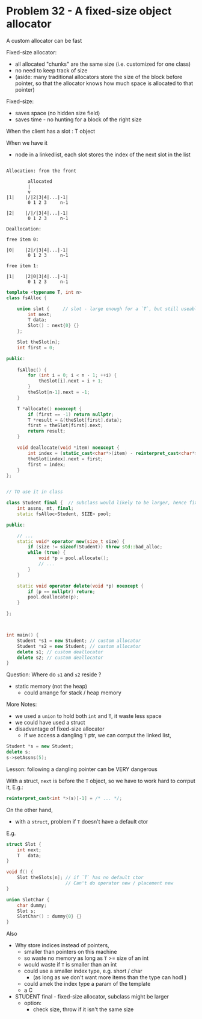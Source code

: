 # Problem 32 - A fixed-size object allocator 

A custom allocator can be fast 

Fixed-size allocator:
- all allocated "chunks" are the same size (i.e. customized for one class)
- no need to keep track of size 
- (aside: many traditional allocators store the size of the block before pointer, so that the allocator knows how much space is allocated to that pointer)

Fixed-size:
- saves space (no hidden size field)
- saves time - no hunting for a block of the right size 


When the client has a slot : T object 

When we have it
- node in a linkedlist, each slot stores the index of the next slot in the list 

```

Allocation: from the front

        allocated 
        |
        v
|1|    |/|2|3|4|...|-1|
        0 1 2 3     n-1

|2|    |/|/|3|4|...|-1|
        0 1 2 3     n-1

Deallocation: 

free item 0: 

|0|    |2|/|3|4|...|-1|
        0 1 2 3     n-1

free item 1:

|1|    |2|0|3|4|...|-1|
        0 1 2 3     n-1

```


``` C++
template <typename T, int n> 
class fsAlloc {

    union slot {     // slot - large enough for a `T`, but still useable as an int 
        int next; 
        T data; 
        Slot() : next{0} {}
    };

    Slot theSlot[n];
    int first = 0;

public: 
    
    fsAlloc() {
        for (int i = 0; i < n - 1; ++i) {
            theSlot[i].next = i + 1;
        }
        theSlot[n-1].next = -1;
    }

    T *allocate() noexcept { 
        if (first == -1) return nullptr;
        T *result = &(theSlot[first].data);
        first = theSlot[first].next;
        return result;
    }

    void deallocate(void *item) noexcept {
        int index = (static_cast<char*>(item) - reinterpret_cast<char*>(theSlot)) / sizeof(slot);
        theSlot[index].next = first;
        first = index;
    }
};


// TO use it in class 

class Student final {  // subclass would likely to be larger, hence fixed-size allocator won't work 
    int assns, mt, final;
    static fsAlloc<Student, SIZE> pool;

public: 

    // ... 
    static void* operator new(size_t size) {
        if (size != sizeof(Student)) throw std::bad_alloc;
        while (true) {
            void *p = pool.allocate(); 
            // ... 
        }
    }

    static void operator delete(void *p) noexcept {
        if (p == nullptr) return;
        pool.deallocate(p);
    }

};



int main() {
    Student *s1 = new Student; // custom allocator 
    Student *s2 = new Student; // custom allocator 
    delete s1; // custom deallocator
    delete s2; // custom deallocator
}
```


Question: Where do `s1` and `s2` reside ? 
- static memory (not the heap) 
    - could arrange for stack / heap memory 


More Notes:
- we used a `union` to hold both `int` and `T`, it waste less space 
- we could have used a struct 
- disadvantage of fixed-size allocator 
    - if we access a dangling `T` ptr, we can corrput the linked list,


``` C++
Student *s = new Student;
delete s;
s->setAssns(5);
```


Lesson: following a dangling pointer can be VERY dangerous 

With a struct, `next` is before the `T` object, so we have to work hard to corrput it, E.g.:

``` C++
reinterpret_cast<int *>(s)[-1] = /* ... */; 
```


On the other hand, 
- with a `struct`, problem if `T` doesn't have a default ctor 


E.g.

``` C++
struct Slot {
    int next;
    T   data; 
}

void f() {
    Slot theSlots[n]; // if `T` has no default ctor 
                      // Can't do operator new / placement new 
}

union SlotChar {
    char dummy;
    Slot s;
    SlotChar() : dummy{0} {}
}
```


Also 
- Why store indices instead of pointers, 
    - smaller than pointers on this machine 
    - so waste no memory as long as `T` >= size of an int 
    - would waste if `T` is smaller than an int
    - could use a smaller index type, e.g. short / char 
        - (as long as we don't want more items than the type can hodl )
    - could amek the index type a param of the template 
    - a C 
- STUDENT final - fixed-size allocator, subclass might be larger 
    - option: 
        - check size, throw if it isn't the same size 




















